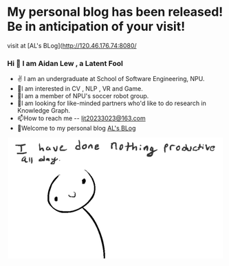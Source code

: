 # My personal blog has been released! Be in anticipation of your visit!
visit at [AL's BLog](http://120.46.176.74:8080/


### Hi 👋 I am Aidan Lew ,  a Latent Fool

- ✌ I am an undergraduate at School of Software Engineering, NPU.
- 👀I am interested in CV , NLP , VR and Game.
- 🌱I am a member of NPU's soccer robot group.
- 💞️I am looking for like-minded partners who'd like to do research in Knowledge Graph. 
- 📫How to reach me -- ljt20233023@163.com
- 🌝Welcome to my personal blog [AL's BLog](http://120.46.176.74:8080/)
<div  align="center">
<img src="https://github.com/AL-377/AL-377/blob/main/me.gif">  
</div>

